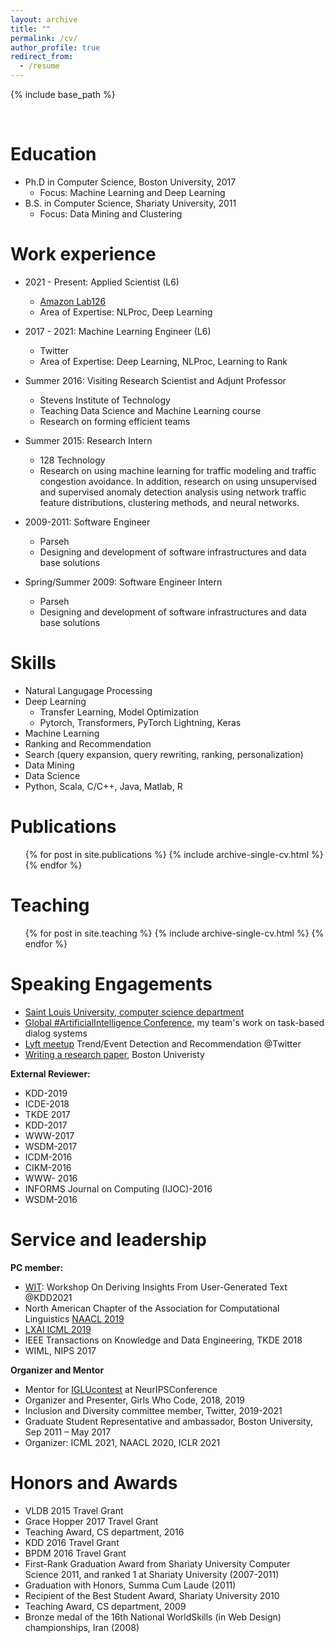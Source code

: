 ```yaml
---
layout: archive
title: ""
permalink: /cv/
author_profile: true
redirect_from:
  - /resume
---
```


{% include base_path %}

<br>

Education
======
* Ph.D in Computer Science, Boston University, 2017
   * Focus: Machine Learning and Deep Learning
* B.S. in Computer Science, Shariaty University, 2011 
   * Focus: Data Mining and Clustering

 Work experience
======

* 2021 - Present: Applied Scientist (L6)
  * [Amazon Lab126](https://amazon.jobs/en/teams/lab126/)
  * Area of Expertise: NLProc, Deep Learning

* 2017 - 2021: Machine Learning Engineer (L6)
  * Twitter
  * Area of Expertise: Deep Learning, NLProc, Learning to Rank

* Summer 2016: Visiting Research Scientist and Adjunt Professor
  * Stevens Institute of Technology  
  * Teaching Data Science and Machine Learning course
  * Research on forming efficient teams
  
* Summer 2015: Research Intern
  * 128 Technology  
  * Research on using machine learning for traffic modeling and traffic congestion avoidance. In addition, research on using unsupervised and supervised anomaly detection analysis using network traffic feature distributions, clustering methods, and neural networks.


* 2009-2011: Software Engineer
  * Parseh
  * Designing and development of software infrastructures and data base solutions

* Spring/Summer 2009: Software Engineer Intern
  * Parseh
  * Designing and development of software infrastructures and data base solutions

  
Skills
======
* Natural Langugage Processing
* Deep Learning
  * Transfer Learning, Model Optimization
  * Pytorch, Transformers, PyTorch Lightning, Keras
* Machine Learning
* Ranking and Recommendation
* Search (query expansion, query rewriting, ranking, personalization) 
* Data Mining
* Data Science
* Python, Scala, C/C++, Java, Matlab, R

Publications
======
  <ul>{% for post in site.publications %}
    {% include archive-single-cv.html %}
  {% endfor %}</ul>
  
Teaching
======
  <ul>{% for post in site.teaching %}
    {% include archive-single-cv.html %}
  {% endfor %}</ul>
  
Speaking Engagements
======
* [Saint Louis University, computer science department]()
* [Global #ArtificialIntelligence Conference](http://www.globalbigdataconference.com/santa-clara/global-artificial-intelligence-virtual-conference/speakers-127.html), my team's work on task-based dialog systems
* [Lyft meetup](https://twitter.com/wimlds_bayarea/status/1230578670584004608?lang=ca) Trend/Event Detection and Recommendation @Twitter  
* [Writing a research paper](https://www.yumpu.com/en/document/read/26306756/writing-a-research-paper), Boston Univeristy

<b> External Reviewer:</b>
* KDD-2019
* ICDE-2018
* TKDE 2017
* KDD-2017
* WWW-2017
* WSDM-2017
* ICDM-2016
* CIKM-2016
* WWW- 2016
* INFORMS Journal on Computing (IJOC)-2016
* WSDM-2016

Service and leadership
======
<b> PC member: </b>
* [WIT](https://megagon.ai/wit/): Workshop On Deriving Insights From User-Generated Text @KDD2021
* North American Chapter of the Association for Computational Linguistics [NAACL 2019](https://naacl.org/naacl-hlt-2019/blog/kudos-reviewers/) 
* [LXAI ICML 2019](https://www.latinxinai.org/icml-2019#workshop-org/) 
* IEEE Transactions on Knowledge and Data Engineering, TKDE 2018
* WIML, NIPS 2017 

<b> Organizer and Mentor </b>
* Mentor for [IGLUcontest](https://www.iglu-contest.net/mentors) at NeurIPSConference
* Organizer and Presenter, Girls Who Code, 2018, 2019
* Inclusion and Diversity committee member, Twitter, 2019-2021
* Graduate Student Representative and ambassador, Boston University, Sep 2011 – May 2017 
* Organizer: ICML 2021, NAACL 2020, ICLR 2021


Honors and Awards
======
* VLDB 2015 Travel Grant
* Grace Hopper 2017 Travel Grant
* Teaching Award, CS department, 2016
* KDD 2016 Travel Grant
* BPDM 2016 Travel Grant
* First-Rank Graduation Award from Shariaty University Computer Science 2011, and ranked 1 at Shariaty University (2007-2011)
* Graduation with Honors, Summa Cum Laude (2011)
* Recipient of the Best Student Award, Shariaty University 2010
* Teaching Award, CS department, 2009
* Bronze medal of the 16th National WorldSkills (in Web Design) championships, Iran (2008)
